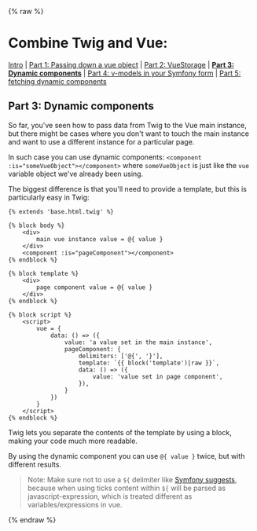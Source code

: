 {% raw %}
# Combine Twig and Vue: 

 [Intro](guide-vue-twig.md)
| [Part 1: Passing down a vue object](guide-vue-twig-part-1-object.md)
| [Part 2: VueStorage](guide-vue-twig-part-2-storage.md)
| **[Part 3: Dynamic components](guide-vue-twig-part-3-dynamic-components.md)**
| [Part 4: v-models in your Symfony form](guide-vue-twig-part-4-form.md)
| [Part 5: fetching dynamic components](guide-vue-twig-part-5-fetching-dynamic-components.md)

## Part 3: Dynamic components

So far, you've seen how to pass data from Twig to the Vue main instance, but there might be cases
where you don't want to touch the main instance and want to use a different instance for a particular page. 

In such case you can use dynamic components: `<component :is="someVueObject"></component>`
where `someVueObject` is just like the `vue` variable object we've already been using. 

The biggest difference is that you'll need to provide a template, but this is particularly easy in Twig:

```twig
{% extends 'base.html.twig' %}

{% block body %}
    <div>
        main vue instance value = @{ value }
    </div>
    <component :is="pageComponent"></component>
{% endblock %}

{% block template %}
    <div>
        page component value = @{ value }
    </div>
{% endblock %}

{% block script %}
    <script>
        vue = {
            data: () => ({
                value: 'a value set in the main instance',
                pageComponent: {
                    delimiters: ['@{', '}'],
                    template: `{{ block('template')|raw }}`,
                    data: () => ({
                        value: 'value set in page component',
                    }),
                }
            })
        }
    </script>
{% endblock %}
```

Twig lets you separate the contents of the template by using a block, making your code much more readable.

By using the dynamic component you can use `@{ value }` twice, but with different results.

> Note: Make sure not to use a `${` delimiter like 
>[Symfony suggests](https://symfony.com/doc/current/frontend/encore/vuejs.html#using-vue-inside-twig-templates),
>because when using ticks content within `${` will be parsed as javascript-expression, which is treated different as
> variables/expressions in vue.

{% endraw %}